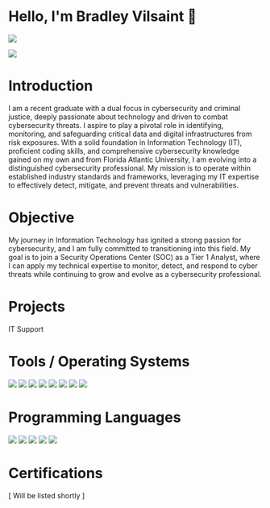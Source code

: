 # Hello, I'm Bradley Vilsaint 👋
<img src="https://media.licdn.com/dms/image/v2/D4E16AQEl7j6AoKUbHQ/profile-displaybackgroundimage-shrink_350_1400/profile-displaybackgroundimage-shrink_350_1400/0/1702963257154?e=1732147200&v=beta&t=YGFh4QB84uNOSzLgHgSAVr6En71p1kKC41DJvQix6mY" />

<a href="https://www.linkedin.com/in/bradley-vilsaint-414329267/"><img src="https://img.shields.io/badge/LinkedIn-0077B5?style=for-the-badge&logo=linkedin&logoColor=white"/></a>


# Introduction 

I am a recent graduate with a dual focus in cybersecurity and criminal justice, deeply passionate about technology and driven to combat cybersecurity threats. I aspire to play a pivotal role in identifying, monitoring, and safeguarding critical data and digital infrastructures from risk exposures. With a solid foundation in Information Technology (IT), proficient coding skills, and comprehensive cybersecurity knowledge gained on my own and from Florida Atlantic University, I am evolving into a distinguished cybersecurity professional. My mission is to operate within established industry standards and frameworks, leveraging my IT expertise to effectively detect, mitigate, and prevent threats and vulnerabilities.



# Objective

My journey in Information Technology has ignited a strong passion for cybersecurity, and I am fully committed to transitioning into this field. My goal is to join a Security Operations Center (SOC) as a Tier 1 Analyst, where I can apply my technical expertise to monitor, detect, and respond to cyber threats while continuing to grow and evolve as a cybersecurity professional.


# Projects 
IT Support

# Tools / Operating Systems
<div class="Tools">
  <img src="https://img.shields.io/badge/Wireshark-1679A7?logo=wireshark&logoColor=fff&style=for-the-badge"/>
  <img src="https://img.shields.io/badge/Slack-4A154B?logo=slack&logoColor=fff&style=for-the-badge"/>
  <img src="https://img.shields.io/badge/Kali%20Linux-557C94?logo=kalilinux&logoColor=fff&style=for-the-badge"/>
  <img src="https://img.shields.io/badge/Linux-FCC624?logo=linux&logoColor=000&style=for-the-badge"/>
  <img src="https://img.shields.io/badge/macOS-000?logo=macos&logoColor=fff&style=for-the-badge"/>
  <img src="https://img.shields.io/badge/Git%20for%20Windows-80B3FF?logo=gitforwindows&logoColor=fff&style=for-the-badge"/>
  <img src="https://img.shields.io/badge/iOS-000?logo=ios&logoColor=fff&style=for-the-badge"/>
  <img src="https://img.shields.io/badge/Android-34A853?logo=android&logoColor=fff&style=for-the-badge"/>
</div>

# Programming Languages
<div class="programming-languages">
  <img src="https://img.shields.io/badge/MySQL-4479A1?logo=mysql&logoColor=fff&style=for-the-badge"/>
  <img src="https://img.shields.io/badge/Python-3776AB?logo=python&logoColor=fff&style=for-the-badge"/>
  <img src="https://img.shields.io/badge/HTML5-E34F26?logo=html5&logoColor=fff&style=for-the-badge"/>
  <img src="https://img.shields.io/badge/CSS3-1572B6?logo=css3&logoColor=fff&style=for-the-badge"/>
  <img src="https://img.shields.io/badge/JavaScript-F7DF1E?logo=javascript&logoColor=000&style=for-the-badge"/>
</div>

# Certifications 
[ Will be listed shortly ]


